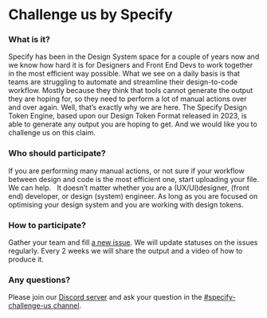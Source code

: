 # Challenge us by Specify

### What is it?
Specify has been in the Design System space for a couple of years now and we know how hard it is for Designers and Front End Devs to work together in the most efficient way possible. What we see on a daily basis is that teams are struggling to automate and streamline their design-to-code workflow. Mostly because they think that tools cannot generate the output they are hoping for, so they need to perform a lot of manual actions over and over again. Well, that’s exactly why we are here. The Specify Design Token Engine, based upon our Design Token Format released in 2023, is able to generate any output you are hoping to get. And we would like you to challenge us on this claim. 

### Who should participate?
If you are performing many manual actions, or not sure if your workflow between design and code is the most efficient one, start uploading your file. We can help.   It doesn’t matter whether you are a (UX/UI)designer, (front end) developer, or design (system) engineer. As long as you are focused on optimising your design system and you are working with design tokens. 

### How to participate?

Gather your team and fill [a new issue](https://github.com/Specifyapp/specify-challenge-us/issues/).
We will update statuses on the issues regularly. Every 2 weeks we will share the output and a video of how to produce it. 

### Any questions?
Please join our [Discord server](https://discord.gg/CV4UWcH6) and ask your question in the [#specify-challenge-us channel](https://discord.com/channels/796155056621748235/1199713772307226716). 
